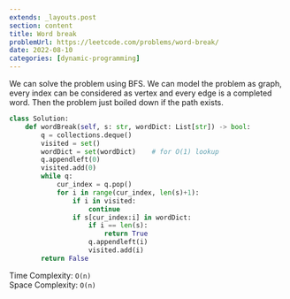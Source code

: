 ```yaml
---
extends: _layouts.post
section: content
title: Word break
problemUrl: https://leetcode.com/problems/word-break/
date: 2022-08-10
categories: [dynamic-programming]
---
```


We can solve the problem using BFS. We can model the problem as graph, every index can be considered as vertex and every edge is a completed word. Then the problem just boiled down if the path exists.

```python
class Solution:
    def wordBreak(self, s: str, wordDict: List[str]) -> bool:
        q = collections.deque()
        visited = set()
        wordDict = set(wordDict)    # for O(1) lookup
        q.appendleft(0)
        visited.add(0)
        while q:
            cur_index = q.pop()
            for i in range(cur_index, len(s)+1):
                if i in visited:
                    continue
                if s[cur_index:i] in wordDict:
                    if i == len(s):
                        return True
                    q.appendleft(i)
                    visited.add(i)
        return False
```

Time Complexity: `O(n)` <br/>
Space Complexity: `O(n)`